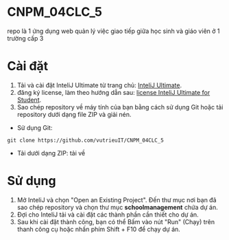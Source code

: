 # CNPM_04CLC_5
repo là 1 ứng dụng web quản lý việc giao tiếp giữa học sinh và giáo viên ở 1 trường cấp 3
# Cài đặt
1. Tải và cài đặt InteliJ Ultimate từ trang chủ: [InteliJ Ultimate](https://www.jetbrains.com/idea/download).
2. đăng ký license, làm theo hướng dẫn sau: [license InteliJ Ultimate for Student](https://www.jetbrains.com/shop/eform/students).
3. Sao chép repository về máy tính của bạn bằng cách sử dụng Git hoặc tải repository dưới dạng file ZIP và giải nén.
- Sử dụng Git:
```
git clone https://github.com/vutrieuIT/CNPM_04CLC_5
```
- Tải dưới dạng ZIP: tải về
# Sử dụng
1. Mở InteliJ và chọn "Open an Existing Project". Đến thư mục nơi bạn đã sao chép repository và chọn thư mục __schoolmanagement__ chứa dự án.
2. Đợi cho InteliJ tải và cài đặt các thành phần cần thiết cho dự án.
3. Sau khi cài đặt thành công, bạn có thể Bấm vào nút "Run" (Chạy) trên thanh công cụ hoặc nhấn phím Shift + F10 để chạy dự án.
